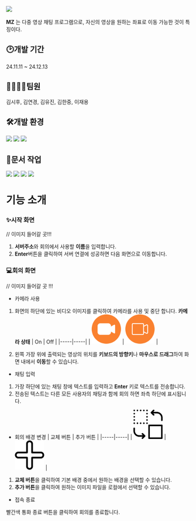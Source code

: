 <img src="https://capsule-render.vercel.app/api?type=waving&color=FA4032&height=200&section=header&text=MeetingZone(MZ)&fontSize=75&fontColor=ffffff" />

**MZ** 는 다중 영상 채팅 프로그램으로, 자신의 영상을 원하는 좌표로 이동 가능한 것이 특징이다. 

  
## :clock2:개발 기간
24.11.11 ~ 24.12.13

  
## 👨‍👩‍👦‍👦팀원
김시후, 김연경, 김유진, 김한중, 이재용

  
## 🛠개발 환경
<div>
  <img src="https://img.shields.io/badge/raspberrypi-A22846?style=for-the-badge&logo=raspberrypi&logoColor=white">
  <img src="https://img.shields.io/badge/c++-00599C?style=for-the-badge&logo=cplusplus&logoColor=white">
  <img src="https://img.shields.io/badge/qt-41CD52?style=for-the-badge&logo=qt&logoColor=white"/>
</div>

## 📃문서 작업
<div>
  <img src="https://img.shields.io/badge/notion-000000?style=for-the-badge&logo=notion&logoColor=white"/>
  <img src="https://img.shields.io/badge/discord-5865F2?style=for-the-badge&logo=discord&logoColor=white"/>
  <img src="https://img.shields.io/badge/figma-F24E1E?style=for-the-badge&logo=figma&logoColor=white"/>
  <img src="https://img.shields.io/badge/draw.io-F08705?style=for-the-badge&logo=diagramsdotnet&logoColor=white"/>
</div>

# 기능 소개

### ✨시작 화면

// 이미지 들어갈 곳!!!

1. **서버주소**와 회의에서 사용할 **이름**을 입력합니다.
2. **Enter**버튼을 클릭하여 서버 연결에 성공하면 다음 화면으로 이동합니다.

### 💻회의 화면
// 이미지 들어갈 곳 !!!

- 카메라 사용
1. 화면의 하단에 있는 비디오 이미지를 클릭하여 카메라를 사용 및 중단 합니다.
	**카메라 상태**
	| On | Off |
	|-----|-----|
	| <img src="Frontend/mz/resources/video_on.png" style="width:80px;"/> | <img src="Frontend/mz/resources/video_off.png" style="width:80px;"/> |
	
2. 왼쪽 가장 위에 출력되는 영상의 위치를 **키보드의 방향키**나 **마우스로 드래그**하여 화면 내에서 **이동**할 수 있습니다.
		
- 채팅 입력
1. 가장 하단에 있는 채팅 창에 텍스트를 입력하고 **Enter** 키로 텍스트를 전송합니다.
2. 전송된 텍스트는 다른 모든 사용자의 채팅과 함께 회의 하면 좌측 하단에 표시됩니다.

- 회의 배경 변경
	| 교체 버튼 | 추가 버튼 |
	|-----|-----|
	| <img src="Frontend/mz/resources/change.png" style="width:80px;"/> | <img src="Frontend/mz/resources/plus.png" style="width:80px;"/> |
1. **교체 버튼**을 클릭하여 기본 배경 중에서 원하는 배경을 선택할 수 있습니다.
2. **추가 버튼**을 클릭하여 원하는 이미지 파일을 로컬에서 선택할 수 있습니다.

- 접속 종료

 빨간색 통화 종료 버튼을 클릭하여 회의를 종료합니다.

